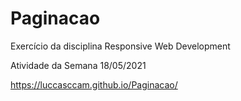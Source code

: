 # Paginacao
Exercício da disciplina Responsive Web Development

Atividade da Semana 18/05/2021

https://luccasccam.github.io/Paginacao/
